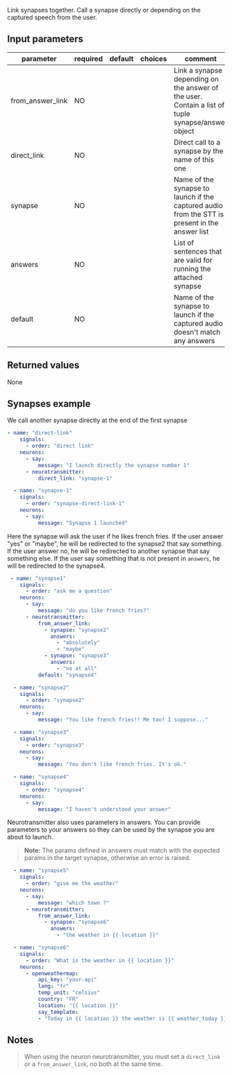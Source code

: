 Link synapses together. Call a synapse directly or depending on the captured speech from the user.

## Input parameters

| parameter        | required | default | choices | comment                                                                                           |
|------------------|----------|---------|---------|---------------------------------------------------------------------------------------------------|
| from_answer_link | NO       |         |         | Link a synapse depending on the answer of the user. Contain a list of tuple synapse/answer object |
| direct_link      | NO       |         |         | Direct call to a synapse by the name of this one                                                  |
| synapse          | NO       |         |         | Name of the synapse to launch if the captured audio from the STT is present in the answer list    |
| answers          | NO       |         |         | List of sentences that are valid for running the attached synapse                                 |
| default          | NO       |         |         | Name of the synapse to launch if the captured audio doesn't match any answers                     |

## Returned values

None

## Synapses example

We call another synapse directly at the end of the first synapse
```yaml
- name: "direct-link"
    signals:
      - order: "direct link"
    neurons:
      - say:
          message: "I launch directly the synapse number 1"
      - neurotransmitter:
          direct_link: "synapse-1"

  - name: "synapse-1"
    signals:
      - order: "synapse-direct-link-1"
    neurons:
      - say:
          message: "Synapse 1 launched"
```


Here the synapse will ask the user if he likes french fries. If the user answer "yes" or "maybe", he will be redirected to the synapse2 that say something.
If the user answer no, he will be redirected to another synapse that say something else.
If the user say something that is not present in `answers`, he will be redirected to the synapse4.

```yaml
 - name: "synapse1"
    signals:
      - order: "ask me a question"
    neurons:
      - say:
          message: "do you like french fries?"
      - neurotransmitter:
          from_answer_link:
            - synapse: "synapse2"
              answers:
                - "absolutely"
                - "maybe"
            - synapse: "synapse3"
              answers:
                - "no at all"
          default: "synapse4"

  - name: "synapse2"
    signals:
      - order: "synapse2"
    neurons:
      - say:
          message: "You like french fries!! Me too! I suppose..."

  - name: "synapse3"
    signals:
      - order: "synapse3"
    neurons:
      - say:
          message: "You don't like french fries. It's ok."

  - name: "synapse4"
    signals:
      - order: "synapse4"
    neurons:
      - say:
          message: "I haven't understood your answer"
```


Neurotransmitter also uses parameters in answers. You can provide parameters to your answers so they can be used by the synapse you are about to launch.
>**Note:** The params defined in answers must match with the expected params in the target synapse, otherwise an error is raised.

```yaml
  - name: "synapse5"
    signals:
      - order: "give me the weather"
    neurons:
      - say:
          message: "which town ?"
      - neurotransmitter:
          from_answer_link:
            - synapse: "synapse6"
              answers:
                - "the weather in {{ location }}"

  - name: "synapse6"
    signals:
      - order: "What is the weather in {{ location }}"
    neurons:
      - openweathermap:
          api_key: "your-api"
          lang: "fr"
          temp_unit: "celsius"
          country: "FR"
          location: "{{ location }}"
          say_template:
          - "Today in {{ location }} the weather is {{ weather_today }} with {{ temp_today_temp }} celsius"
```

## Notes
> When using the neuron neurotransmitter, you must set a `direct_link` or a `from_answer_link`, no both at the same time.

